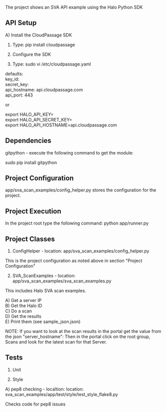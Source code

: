 The project shows an SVA API example using the Halo Python SDK

API Setup
---------

A) Install the CloudPassage SDK
1) Type: pip install cloudpassage

2) Configure the SDK
1) Type: sudo vi /etc/cloudpassage.yaml

defaults:  
  key_id: <key>  
  secret_key: <secret>  
  api_hostname: api.cloudpassage.com  
  api_port: 443  

or

export HALO_API_KEY=<key>  
export HALO_API_SECRET_KEY=<secret>  
export HALO_API_HOSTNAME=api.cloudpassage.com

Dependencies
------------

gitpython - execute the following command to get the module:

sudo pip install gitpython  


Project Configuration
---------------------

app/sva_scan_examples/config_helper.py stores the configuration for the project.

Project Execution
-----------------

In the project root type the following command: python app/runner.py

Project Classes
---------------

1) ConfigHelper - location: app/sva_scan_examples/config_helper.py

This is the project configuration as noted above in section "Project Configuration"

2) SVA_ScanExamples - location: app/sva_scan_examples/sva_scan_examples.py

This includes Halo SVA scan examples.

A) Get a server IP  
B) Get the Halo ID  
C) Do a scan  
D) Get the results  
E) Print them (see sample_json.json)

NOTE: If you want to look at the scan results in the portal get the value from
the json "server_hostname":  Then in the portal click on the root group, Scans
and look for the latest scan for that Server.


Tests
-----

1) Unit


2) Style

A) pep8 checking - localtion: location: sva_scan_examples/app/test/style/test_style_flake8.py

Checks code for pep8 issues
